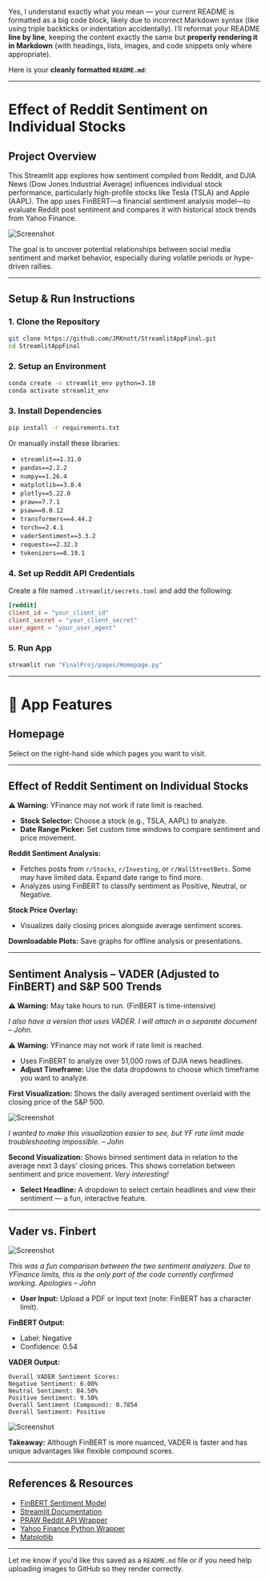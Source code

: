 Yes, I understand exactly what you mean — your current README is formatted as a big code block, likely due to incorrect Markdown syntax (like using triple backticks or indentation accidentally). I’ll reformat your README **line by line**, keeping the content exactly the same but **properly rendering it in Markdown** (with headings, lists, images, and code snippets only where appropriate).

Here is your **cleanly formatted `README.md`**:

---

# Effect of Reddit Sentiment on Individual Stocks

## Project Overview

This Streamlit app explores how sentiment compiled from Reddit, and DJIA News (Dow Jones Industrial Average) influences individual stock performance, particularly high-profile stocks like Tesla (TSLA) and Apple (AAPL). The app uses FinBERT—a financial sentiment analysis model—to evaluate Reddit post sentiment and compares it with historical stock trends from Yahoo Finance.

![Screenshot](C:/Users/john/OneDrive%20-%20nd.edu/Pictures/Screenshots/Screenshot%202025-05-08%20222211.png)

The goal is to uncover potential relationships between social media sentiment and market behavior, especially during volatile periods or hype-driven rallies.

---

## Setup & Run Instructions

### 1. Clone the Repository

```bash
git clone https://github.com/JRKnott/StreamlitAppFinal.git
cd StreamlitAppFinal
```

### 2. Setup an Environment

```bash
conda create -n streamlit_env python=3.10
conda activate streamlit_env
```

### 3. Install Dependencies

```bash
pip install -r requirements.txt
```

Or manually install these libraries:

* `streamlit==1.31.0`
* `pandas==2.2.2`
* `numpy==1.26.4`
* `matplotlib==3.8.4`
* `plotly==5.22.0`
* `praw==7.7.1`
* `psaw==0.0.12`
* `transformers==4.44.2`
* `torch==2.4.1`
* `vaderSentiment==3.3.2`
* `requests==2.32.3`
* `tokenizers==0.19.1`

### 4. Set up Reddit API Credentials

Create a file named `.streamlit/secrets.toml` and add the following:

```toml
[reddit]
client_id = "your_client_id"
client_secret = "your_client_secret"
user_agent = "your_user_agent"
```

### 5. Run App

```bash
streamlit run "FinalProj/pages/Homepage.py"
```

---

# 🧩 App Features

## Homepage

Select on the right-hand side which pages you want to visit.

---

## Effect of Reddit Sentiment on Individual Stocks

**⚠️ Warning:** YFinance may not work if rate limit is reached.

* **Stock Selector:** Choose a stock (e.g., TSLA, AAPL) to analyze.
* **Date Range Picker:** Set custom time windows to compare sentiment and price movement.

**Reddit Sentiment Analysis:**

* Fetches posts from `r/Stocks`, `r/Investing`, or `r/WallStreetBets`. Some may have limited data. Expand date range to find more.
* Analyzes using FinBERT to classify sentiment as Positive, Neutral, or Negative.

**Stock Price Overlay:**

* Visualizes daily closing prices alongside average sentiment scores.

**Downloadable Plots:** Save graphs for offline analysis or presentations.

---

## Sentiment Analysis – VADER (Adjusted to FinBERT) and S\&P 500 Trends

**⚠️ Warning:** May take hours to run. (FinBERT is time-intensive)

*I also have a version that uses VADER. I will attach in a separate document – John.*

**⚠️ Warning:** YFinance may not work if rate limit is reached.

* Uses FinBERT to analyze over 51,000 rows of DJIA news headlines.
* **Adjust Timeframe:** Use the data dropdowns to choose which timeframe you want to analyze.

**First Visualization:** Shows the daily averaged sentiment overlaid with the closing price of the S\&P 500.

![Screenshot](C:/Users/john/OneDrive%20-%20nd.edu/Pictures/Screenshots/Screenshot%202025-05-03%20231154.png)

*I wanted to make this visualization easier to see, but YF rate limit made troubleshooting impossible. – John*

**Second Visualization:** Shows binned sentiment data in relation to the average next 3 days' closing prices. This shows correlation between sentiment and price movement. *Very interesting!*

* **Select Headline:** A dropdown to select certain headlines and view their sentiment — a fun, interactive feature.

---

## Vader vs. Finbert

![Screenshot](C:/Users/john/OneDrive%20-%20nd.edu/Pictures/Screenshots/Screenshot%202025-05-08%20214529.png)

*This was a fun comparison between the two sentiment analyzers. Due to YFinance limits, this is the only part of the code currently confirmed working. Apologies – John*

* **User Input:** Upload a PDF or input text (note: FinBERT has a character limit).

**FinBERT Output:**

* Label: Negative
* Confidence: 0.54

**VADER Output:**

```
Overall VADER Sentiment Scores:
Negative Sentiment: 6.00%
Neutral Sentiment: 84.50%
Positive Sentiment: 9.50%
Overall Sentiment (Compound): 0.7854
Overall Sentiment: Positive
```

![Screenshot](C:/Users/john/OneDrive%20-%20nd.edu/Pictures/Screenshots/Screenshot%202025-05-08%20221553.png)

**Takeaway:** Although FinBERT is more nuanced, VADER is faster and has unique advantages like flexible compound scores.

---

## References & Resources

* [FinBERT Sentiment Model](https://huggingface.co/ProsusAI/finbert)
* [Streamlit Documentation](https://docs.streamlit.io/)
* [PRAW Reddit API Wrapper](https://praw.readthedocs.io/en/stable/)
* [Yahoo Finance Python Wrapper](https://pypi.org/project/yfinance/)
* [Matplotlib](https://matplotlib.org/)

---

Let me know if you'd like this saved as a `README.md` file or if you need help uploading images to GitHub so they render correctly.











